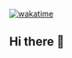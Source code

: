 [![wakatime](https://wakatime.com/badge/user/f6c2b2b0-8204-4aa1-9afc-c9ceaf8192b5.svg)](https://wakatime.com/@f6c2b2b0-8204-4aa1-9afc-c9ceaf8192b5)

## Hi there 👋

<!--

**Here are some ideas to get you started:**

🙋‍♀️ A short introduction - what is your organization all about?
🌈 Contribution guidelines - how can the community get involved?
👩‍💻 Useful resources - where can the community find your docs? Is there anything else the community should know?
🍿 Fun facts - what does your team eat for breakfast?
🧙 Remember, you can do mighty things with the power of [Markdown](https://docs.github.com/github/writing-on-github/getting-started-with-writing-and-formatting-on-github/basic-writing-and-formatting-syntax)
-->

